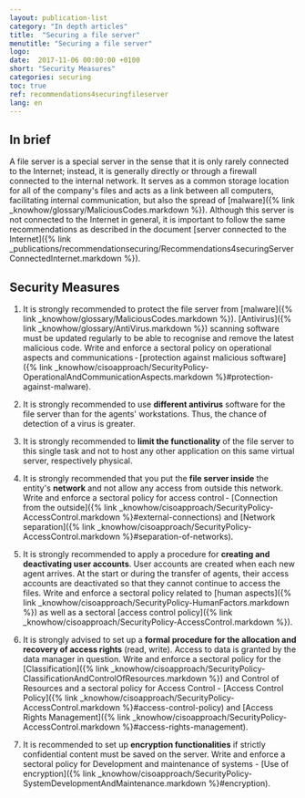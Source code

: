 ```yaml
---
layout: publication-list
category: "In depth articles"
title:  "Securing a file server"
menutitle: "Securing a file server"
logo:
date:  2017-11-06 00:00:00 +0100
short: "Security Measures"
categories: securing
toc: true
ref: recommendations4securingfileserver
lang: en
---
```


## In brief
A file server is a special server in the sense that it is only rarely connected to the Internet; instead, it is generally directly or through a firewall connected to the internal network. It serves as a common storage location for all of the company's files and acts as a link between all computers, facilitating internal communication, but also the spread of [malware]({% link _knowhow/glossary/MaliciousCodes.markdown %}).
Although this server is not connected to the Internet in general, it is important to follow the same recommendations as described in the document [server connected to the Internet]({% link _publications/recommendationsecuring/Recommendations4securingServerConnectedInternet.markdown %}).

## Security Measures

1. It is strongly recommended to protect the file server from  [malware]({% link _knowhow/glossary/MaliciousCodes.markdown %}). [Antivirus]({% link _knowhow/glossary/AntiVirus.markdown %}) scanning software must be updated regularly to be able to recognise and remove the latest malicious code. Write and enforce a sectoral policy on operational aspects and communications - [protection against malicious software]({% link _knowhow/cisoapproach/SecurityPolicy-OperationalAndCommunicationAspects.markdown %}#protection-against-malware).

2. It is strongly recommended to use **different antivirus** software for the file server than for the agents' workstations. Thus, the chance of detection of a virus is greater.

3. It is strongly recommended to **limit the functionality** of the file server to this single task and not to host any other application on this same virtual server, respectively physical.

4. It is strongly recommended that you put the **file server inside** the entity's **network** and not allow any access from outside this network. Write and enforce a sectoral policy for access control - [Connection from the outside]({% link _knowhow/cisoapproach/SecurityPolicy-AccessControl.markdown %}#external-connections) and [Network separation]({% link _knowhow/cisoapproach/SecurityPolicy-AccessControl.markdown %}#separation-of-networks).

5. It is strongly recommended to apply a procedure for **creating and deactivating user accounts**. User accounts are created when each new agent arrives. At the start or during the transfer of agents, their access accounts are deactivated so that they cannot continue to access the files. Write and enforce a sectoral policy related to [human aspects]({% link _knowhow/cisoapproach/SecurityPolicy-HumanFactors.markdown %}) as well as a sectoral [access control policy]({% link _knowhow/cisoapproach/SecurityPolicy-AccessControl.markdown %}).

6. It is strongly advised to set up a **formal procedure for the allocation and recovery of access rights** (read, write). Access to data is granted by the data manager in question. Write and enforce a sectoral policy for the [Classification]({% link _knowhow/cisoapproach/SecurityPolicy-ClassificationAndControlOfResources.markdown %}) and Control of Resources and a sectoral policy for Access Control - [Access Control Policy]({% link _knowhow/cisoapproach/SecurityPolicy-AccessControl.markdown %}#access-control-policy) and [Access Rights Management]({% link _knowhow/cisoapproach/SecurityPolicy-AccessControl.markdown %}#access-rights-management).

7. It is recommended to set up **encryption functionalities** if strictly confidential content must be saved on the server. Write and enforce a sectoral policy for Development and maintenance of systems - [Use of encryption]({% link _knowhow/cisoapproach/SecurityPolicy-SystemDevelopmentAndMaintenance.markdown %}#encryption).
